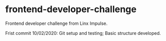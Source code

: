# frontend-developer-challenge
Frontend developer challenge from Linx Impulse.

Frist commit 10/02/2020: 
    Git setup and testing;
    Basic structure developed.

